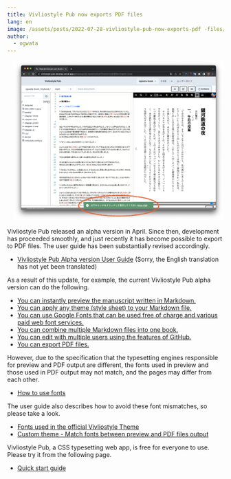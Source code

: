 ```yaml
---
title: Vivliostyle Pub now exports PDF files
lang: en
image: /assets/posts/2022-07-28-vivliostyle-pub-now-exports-pdf -files/fig-1.png
author:
  - ogwata
---
```


<div style="float: right; margin: 0 0 1em 1em;"><img src="/assets/posts/2022-07-28-vivliostyle-pub-now-exports-pdf -files/fig-1.png" alt="Vivliostyle Pub now exports PDF files" style="width: 500px;" /></div>

Vivliostyle Pub released an alpha version in April. Since then, development has proceeded smoothly, and just recently it has become possible to export to PDF files. The user guide has been substantially revised accordingly.

- [Vivliostyle Pub Alpha version User Guide](https://vivliostyle.github.io/docs-vivliostyle-pub/#/ja/) (Sorry, the English translation has not yet been translated)

As a result of this update, for example, the current Vivliostyle Pub alpha version can do the following.

- [You can instantly preview the manuscript written in Markdown.](https://vivliostyle.github.io/docs-vivliostyle-pub/#/ja/readme-first/quick-start-guide-and-required-environment#%E3%82%A8%E3%83%87%E3%82%A3%E3%82%BF%EF%BC%8F%E3%83%97%E3%83%AC%E3%83%93%E3%83%A5%E3%83%BC%E7%94%BB%E9%9D%A2)
- [You can apply any theme (style sheet) to your Markdown file.](https://vivliostyle.github.io/docs-vivliostyle-pub/#/ja/functions-of-the-actions-menu/theme)
- [You can use Google Fonts that can be used free of charge and various paid web font services.](https://vivliostyle.github.io/docs-vivliostyle-pub/#/ja/create-and-save-documents/how-to-specify-fonts#custom-theme%EF%BC%8Fgoogle%E3%83%95%E3%82%A9%E3%83%B3%E3%83%88%E3%81%AE%E4%BD%BF%E7%94%A8)
- [You can combine multiple Markdown files into one book.](https://vivliostyle.github.io/docs-vivliostyle-pub/#/ja/create-and-save-documents/document-customization.md#%E5%AF%BE%E8%B1%A1%E3%81%A8%E3%81%AA%E3%82%8B%E6%96%87%E6%9B%B8%E3%81%AE%E6%8C%87%E5%AE%9A)
- [You can edit with multiple users using the features of GitHub.](https://vivliostyle.github.io/docs-vivliostyle-pub/#/ja/multi-user-collaborative-editing/overview)
- [You can export PDF files.](https://vivliostyle.github.io/docs-vivliostyle-pub/#/ja/functions-of-the-actions-menu/export#pdf)

However, due to the specification that the typesetting engines responsible for preview and PDF output are different, the fonts used in preview and those used in PDF output may not match, and the pages may differ from each other.

- [How to use fonts](https://vivliostyle.github.io/docs-vivliostyle-pub/#/ja/create-and-save-documents/how-to-specify-fonts#%E3%83%95%E3%82%A9%E3%83%B3%E3%83%88%E3%82%92%E5%88%A9%E7%94%A8%E3%81%99%E3%82%8B%E3%81%97%E3%81%8F%E3%81%BF)

The user guide also describes how to avoid these font mismatches, so please take a look.

- [Fonts used in the official Vivliostyle Theme](https://vivliostyle.github.io/docs-vivliostyle-pub/#/ja/create-and-save-documents/how-to-specify-fonts#vivliostyle%E5%85%AC%E5%BC%8Ftheme%E3%81%A7%E4%BD%BF%E3%82%8F%E3%82%8C%E3%82%8B%E3%83%95%E3%82%A9%E3%83%B3%E3%83%88)
- [Custom theme - Match fonts between preview and PDF files output](https://vivliostyle.github.io/docs-vivliostyle-pub/#/ja/create-and-save-documents/how-to-specify-fonts#custom-theme%EF%BC%8F%E3%83%97%E3%83%AC%E3%83%93%E3%83%A5%E3%83%BC%E3%81%A8pdf%E5%87%BA%E5%8A%9B%E3%81%A8%E3%81%A7%E3%83%95%E3%82%A9%E3%83%B3%E3%83%88%E3%82%92%E4%B8%80%E8%87%B4%E3%81%95%E3%81%9B%E3%82%8B)

Vivliostyle Pub, a CSS typesetting web app, is free for everyone to use. Please try it from the following page.

- [Quick start guide](https://vivliostyle.github.io/docs-vivliostyle-pub/#/ja/readme-first/quick-start-guide-and-required-environment)
